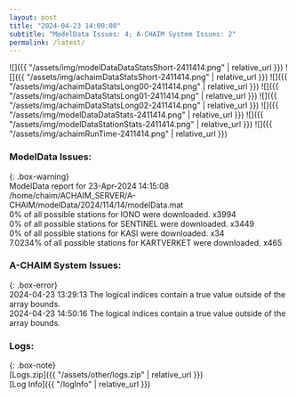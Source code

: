```yaml
---
layout: post
title: "2024-04-23 14:00:00"
subtitle: "ModelData Issues: 4; A-CHAIM System Issues: 2"
permalink: /latest/
---
```


![]({{ "/assets/img/modelDataDataStatsShort-2411414.png" | relative_url }})
![]({{ "/assets/img/achaimDataStatsShort-2411414.png" | relative_url }})
![]({{ "/assets/img/achaimDataStatsLong00-2411414.png" | relative_url }})
![]({{ "/assets/img/achaimDataStatsLong01-2411414.png" | relative_url }})
![]({{ "/assets/img/achaimDataStatsLong02-2411414.png" | relative_url }})
![]({{ "/assets/img/modelDataDataStats-2411414.png" | relative_url }})
![]({{ "/assets/img/modelDataStationStats-2411414.png" | relative_url }})
![]({{ "/assets/img/achaimRunTime-2411414.png" | relative_url }})


### ModelData Issues:  
  
{: .box-warning}  
 ModelData report for 23-Apr-2024 14:15:08   
 /home/chaim/ACHAIM_SERVER/A-CHAIM/modelData/2024/114/14/modelData.mat   
 0% of all possible stations for IONO were downloaded. x3994   
 0% of all possible stations for SENTINEL were downloaded. x3449   
 0% of all possible stations for KASI were downloaded. x34   
 7.0234% of all possible stations for KARTVERKET were downloaded. x465   
  
### A-CHAIM System Issues:  
  
{: .box-error}  
2024-04-23 13:29:13 The logical indices contain a true value outside of the array bounds.  
2024-04-23 14:50:16 The logical indices contain a true value outside of the array bounds.  

### Logs:  
  
{: .box-note}  
[Logs.zip]({{ "/assets/other/logs.zip" | relative_url }})  
[Log Info]({{ "/logInfo" | relative_url }})  
